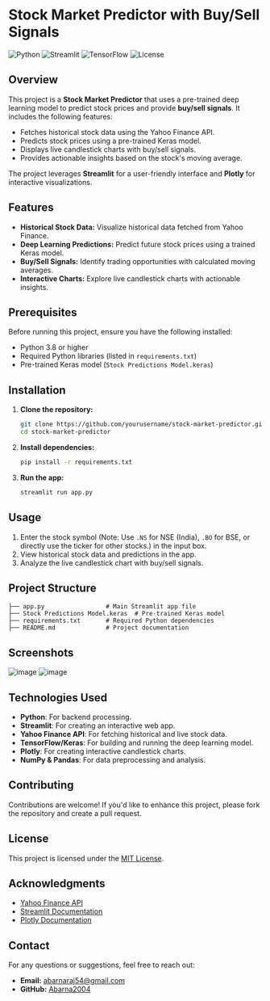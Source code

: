 # Stock Market Predictor with Buy/Sell Signals

![Python](https://img.shields.io/badge/Python-3.8%2B-blue?logo=python&logoColor=white)
![Streamlit](https://img.shields.io/badge/Streamlit-1.x-brightgreen?logo=streamlit&logoColor=white)
![TensorFlow](https://img.shields.io/badge/TensorFlow-2.x-orange?logo=tensorflow&logoColor=white)
![License](https://img.shields.io/badge/License-MIT-yellow?logo=opensourceinitiative&logoColor=white)

## Overview

This project is a **Stock Market Predictor** that uses a pre-trained deep learning model to predict stock prices and provide **buy/sell signals**. It includes the following features:

- Fetches historical stock data using the Yahoo Finance API.
- Predicts stock prices using a pre-trained Keras model.
- Displays live candlestick charts with buy/sell signals.
- Provides actionable insights based on the stock's moving average.

The project leverages **Streamlit** for a user-friendly interface and **Plotly** for interactive visualizations.

## Features

- **Historical Stock Data:** Visualize historical data fetched from Yahoo Finance.
- **Deep Learning Predictions:** Predict future stock prices using a trained Keras model.
- **Buy/Sell Signals:** Identify trading opportunities with calculated moving averages.
- **Interactive Charts:** Explore live candlestick charts with actionable insights.

## Prerequisites

Before running this project, ensure you have the following installed:

- Python 3.8 or higher
- Required Python libraries (listed in `requirements.txt`)
- Pre-trained Keras model (`Stock Predictions Model.keras`)

## Installation

1. **Clone the repository:**
   ```bash
   git clone https://github.com/yourusername/stock-market-predictor.git
   cd stock-market-predictor
   ```

2. **Install dependencies:**
   ```bash
   pip install -r requirements.txt
   ```

3. **Run the app:**
   ```bash
   streamlit run app.py
   ```

## Usage

1. Enter the stock symbol (Note: Use `.NS` for NSE (India), `.BO` for BSE, or directly use the ticker for other stocks.) in the input box.
2. View historical stock data and predictions in the app.
3. Analyze the live candlestick chart with buy/sell signals.

## Project Structure

```
├── app.py                 # Main Streamlit app file
├── Stock Predictions Model.keras  # Pre-trained Keras model
├── requirements.txt       # Required Python dependencies
├── README.md              # Project documentation
```

## Screenshots

![image](https://github.com/user-attachments/assets/801fcd02-8283-4e44-93d9-ee7e77c927bc)
![image](https://github.com/user-attachments/assets/d93ecc86-f3b1-46e2-a356-eb7376d83264)



## Technologies Used

- **Python**: For backend processing.
- **Streamlit**: For creating an interactive web app.
- **Yahoo Finance API**: For fetching historical and live stock data.
- **TensorFlow/Keras**: For building and running the deep learning model.
- **Plotly**: For creating interactive candlestick charts.
- **NumPy & Pandas**: For data preprocessing and analysis.

## Contributing

Contributions are welcome! If you'd like to enhance this project, please fork the repository and create a pull request.

## License

This project is licensed under the [MIT License](LICENSE).

## Acknowledgments

- [Yahoo Finance API](https://pypi.org/project/yfinance/)
- [Streamlit Documentation](https://docs.streamlit.io/)
- [Plotly Documentation](https://plotly.com/python/)

## Contact

For any questions or suggestions, feel free to reach out:

- **Email:** abarnaraj54@gmail.com
- **GitHub:** [Abarna2004](https://github.com/Abarna2004)

